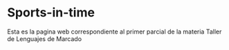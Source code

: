 # Sports-in-time
Esta es la pagina web correspondiente al primer parcial de la materia Taller de Lenguajes de Marcado
